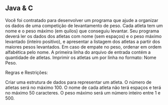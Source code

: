 ## Java & C
Você foi contratado para desenvolver um programa que ajude a organizar os dados de uma competição de levantamento de peso. Cada atleta tem um nome e o peso máximo (em quilos) que conseguiu levantar. Seu programa deverá ler os dados dos atletas com nome (sem espaços) e o peso máximo levantado (inteiro positivo), e apresentar a listagem dos atletas a partir dos maiores pesos levantados. Em caso de empate no peso, ordenar em ordem alfabética pelo nome. A primeira linha do arquivo de entrada contém a quantidade de atletas. Imprimir os atletas um por linha no formato: Nome Peso.

Regras e Restrições:

Criar uma estrutura de dados para representar um atleta.
O número de atletas será no máximo 100.
O nome de cada atleta não terá espaços e terá no máximo 50 caracteres.
O peso máximo será um número inteiro entre 1 e 500.
